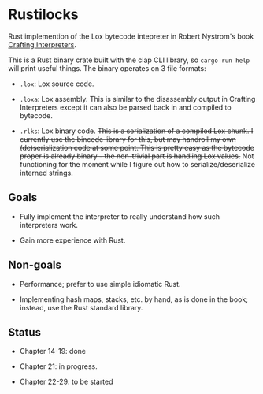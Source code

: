# Rustilocks

Rust implemention of the Lox bytecode intepreter in Robert Nystrom's book
    [Crafting Interpreters](https://craftinginterpreters.com/).

This is a Rust binary crate built with the clap CLI library, so `cargo run help`
    will print useful things.
The binary operates on 3 file formats:

- `.lox`: Lox source code.

- `.loxa`: Lox assembly. This is similar to the disassembly output in Crafting Interpreters
    except it can also be parsed back in and compiled to bytecode.

- `.rlks`: Lox binary code. ~~This is a serialization of a compiled Lox chunk.
    I currently use the bincode library for this, but may handroll my own (de)serialization code at some point.
    This is pretty easy as the bytecode proper is already binary - the non-trivial part
        is handling Lox values.~~ Not functioning for the moment while I figure out how to serialize/deserialize
        interned strings.

## Goals

- Fully implement the interpreter to really understand how such interpreters work.

- Gain more experience with Rust.

## Non-goals

- Performance; prefer to use simple idiomatic Rust.

- Implementing hash maps, stacks, etc. by hand, as is done in the book; instead, use the Rust standard library.

## Status

- Chapter 14-19: done

- Chapter 21: in progress.

- Chapter 22-29: to be started
